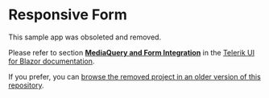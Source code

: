 # Responsive Form

This sample app was obsoleted and removed.

Please refer to section [**MediaQuery and Form Integration**](https://docs.telerik.com/blazor-ui/components/mediaquery/integration#form-integration) in the [Telerik UI for Blazor documentation](https://docs.telerik.com/blazor-ui/introduction).

If you prefer, you can [browse the removed project in an older version of this repository](https://github.com/telerik/blazor-ui/tree/5237983fef4f334d3cd7cdfb0446faeb70a0cf95/form/responsive-form).
